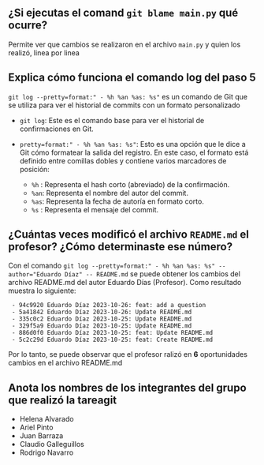 
## ¿Si ejecutas el comand `git blame main.py` qué ocurre?


Permite ver que cambios se realizaron en el archivo `main.py` y quien los realizó, linea por linea

## Explica cómo funciona el comando log del paso 5

`git log --pretty=format:" - %h %an %as: %s"` es un comando de Git que se utiliza para ver el historial de commits con un formato personalizado

- `git log`: Este es el comando base para ver el historial de confirmaciones en Git.

- `pretty=format:" - %h %an %as: %s"`: Esto es una opción que le dice a Git cómo formatear la salida del registro. En este caso, el formato está definido entre comillas dobles y contiene varios marcadores de posición:
  - `%h` : Representa el hash corto (abreviado) de la confirmación.
  - `%an`: Representa el nombre del autor del commit.
  - `%as`: Representa la fecha de autoría en formato corto.
  - `%s` : Representa el mensaje del commit.


## ¿Cuántas veces modificó el archivo `README.md` el profesor? ¿Cómo determinaste ese número?

Con el comando `git log --pretty=format:" - %h %an %as: %s" --author="Eduardo Díaz" -- README.md` se puede obtener los cambios del archivo README.md del autor Eduardo Días (Profesor). Como resultado muestra lo siguiente:

```
 - 94c9920 Eduardo Díaz 2023-10-26: feat: add a question
 - 5a41842 Eduardo Díaz 2023-10-26: Update README.md
 - 335c0c2 Eduardo Díaz 2023-10-25: Update README.md
 - 329f5a9 Eduardo Díaz 2023-10-25: Update README.md
 - 886d0f0 Eduardo Díaz 2023-10-25: feat: Update README.md
 - 5c2c29d Eduardo Díaz 2023-10-25: feat: Create README.md
```  
Por lo tanto, se puede observar que el profesor ralizó en __6__ oportunidades cambios en el archivo README.md

## Anota los nombres de los integrantes del grupo que realizó la tareagit 
* Helena Alvarado
* Ariel Pinto
* Juan Barraza
* Claudio Galleguillos
* Rodrigo Navarro

